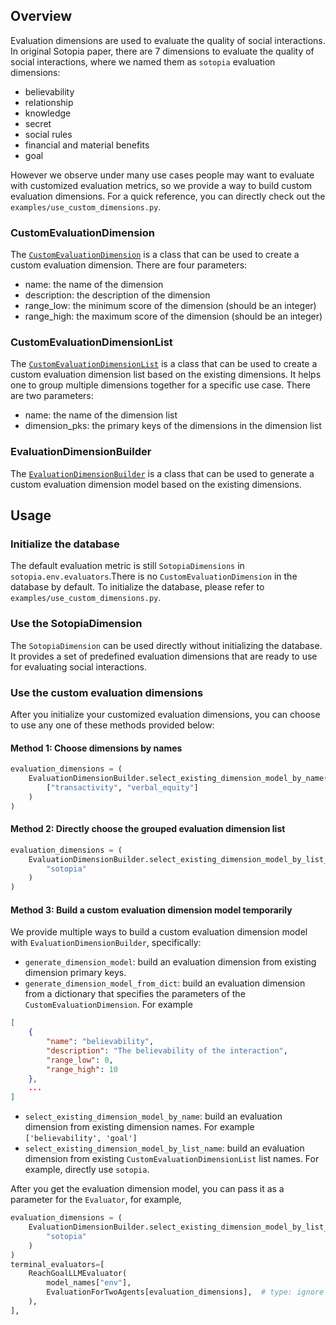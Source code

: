 ## Overview

Evaluation dimensions are used to evaluate the quality of social interactions.
In original Sotopia paper, there are 7 dimensions to evaluate the quality of social interactions, where we named them as `sotopia` evaluation dimensions:
- believability
- relationship
- knowledge
- secret
- social rules
- financial and material benefits
- goal


However we observe under many use cases people may want to evaluate with customized evaluation metrics, so we provide a way to build custom evaluation dimensions.
For a quick reference, you can directly check out the `examples/use_custom_dimensions.py`.

### CustomEvaluationDimension
The [`CustomEvaluationDimension`](/python_API/database/evaluation_dimensions) is a class that can be used to create a custom evaluation dimension.
There are four parameters:
- name: the name of the dimension
- description: the description of the dimension
- range_low: the minimum score of the dimension (should be an integer)
- range_high: the maximum score of the dimension (should be an integer)

### CustomEvaluationDimensionList
The [`CustomEvaluationDimensionList`](/python_API/database/evaluation_dimensions) is a class that can be used to create a custom evaluation dimension list based on the existing dimensions. It helps one to group multiple dimensions together for a specific use case.
There are two parameters:
- name: the name of the dimension list
- dimension_pks: the primary keys of the dimensions in the dimension list

### EvaluationDimensionBuilder
The [`EvaluationDimensionBuilder`](/python_API/database/evaluation_dimensions) is a class that can be used to generate a custom evaluation dimension model based on the existing dimensions.


## Usage
### Initialize the database
The default evaluation metric is still `SotopiaDimensions` in `sotopia.env.evaluators`.There is no `CustomEvaluationDimension` in the database by default. To initialize the database, please refer to `examples/use_custom_dimensions.py`.

### Use the SotopiaDimension
The `SotopiaDimension` can be used directly without initializing the database. It provides a set of predefined evaluation dimensions that are ready to use for evaluating social interactions.

### Use the custom evaluation dimensions
After you initialize your customized evaluation dimensions, you can choose to use any one of these methods provided below:

#### Method 1: Choose dimensions by names
```python
evaluation_dimensions = (
    EvaluationDimensionBuilder.select_existing_dimension_model_by_name(
        ["transactivity", "verbal_equity"]
    )
)
```

#### Method 2: Directly choose the grouped evaluation dimension list
```python
evaluation_dimensions = (
    EvaluationDimensionBuilder.select_existing_dimension_model_by_list_name(
        "sotopia"
    )
)
```

#### Method 3: Build a custom evaluation dimension model temporarily
We provide multiple ways to build a custom evaluation dimension model with `EvaluationDimensionBuilder`, specifically:
- `generate_dimension_model`: build an evaluation dimension from existing dimension primary keys.
- `generate_dimension_model_from_dict`: build an evaluation dimension from a dictionary that specifies the parameters of the `CustomEvaluationDimension`. For example
```json
[
    {
        "name": "believability",
        "description": "The believability of the interaction",
        "range_low": 0,
        "range_high": 10
    },
    ...
]
```
- `select_existing_dimension_model_by_name`: build an evaluation dimension from existing dimension names. For example `['believability', 'goal']`
- `select_existing_dimension_model_by_list_name`: build an evaluation dimension from existing `CustomEvaluationDimensionList` list names. For example, directly use `sotopia`.


After you get the evaluation dimension model, you can pass it as a parameter for the `Evaluator`, for example,
```python
evaluation_dimensions = (
    EvaluationDimensionBuilder.select_existing_dimension_model_by_list_name(
        "sotopia"
    )
)
terminal_evaluators=[
    ReachGoalLLMEvaluator(
        model_names["env"],
        EvaluationForTwoAgents[evaluation_dimensions],  # type: ignore
    ),
],
```
